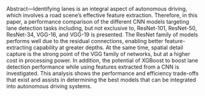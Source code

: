Abstract—Identifying lanes is an integral aspect of autonomous
driving, which involves a road scene’s effective feature extraction.
Therefore, in this paper, a performance comparison of the
different CNN models targeting lane detection tasks including,
but not exclusive to, ResNet-101, ResNet-50, ResNet-34, VGG-16, and VGG-19 is presented. The ResNet family of models
performs well due to the residual connections, enabling better
feature-extracting capability at greater depths. At the same time,
spatial detail capture is the strong point of the VGG family of
networks, but at a higher cost in processing power. In addition,
the potential of XGBoost to boost lane detection performance
while using features extracted from a CNN is investigated. This
analysis shows the performance and efficiency trade-offs that
exist and assists in determining the best models that can be
integrated into autonomous driving systems.
